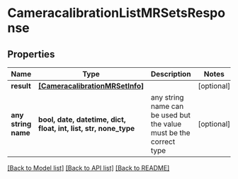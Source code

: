 # CameracalibrationListMRSetsResponse


## Properties
Name | Type | Description | Notes
------------ | ------------- | ------------- | -------------
**result** | [**[CameracalibrationMRSetInfo]**](CameracalibrationMRSetInfo.md) |  | [optional] 
**any string name** | **bool, date, datetime, dict, float, int, list, str, none_type** | any string name can be used but the value must be the correct type | [optional]

[[Back to Model list]](../README.md#documentation-for-models) [[Back to API list]](../README.md#documentation-for-api-endpoints) [[Back to README]](../README.md)


